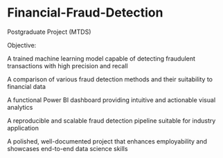 # Financial-Fraud-Detection
Postgraduate Project (MTDS)


Objective:
 
A trained machine learning model capable of detecting fraudulent transactions with high precision and recall

A comparison of various fraud detection methods and their suitability to financial data

A functional Power BI dashboard providing intuitive and actionable visual analytics

A reproducible and scalable fraud detection pipeline suitable for industry application

A polished, well-documented project that enhances employability and showcases end-to-end data science skills
